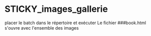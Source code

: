 # STICKY_images_gallerie
placer le batch dans le répertoire et exécuter
Le fichier ###book.html s'ouvre avec l'ensemble des images
